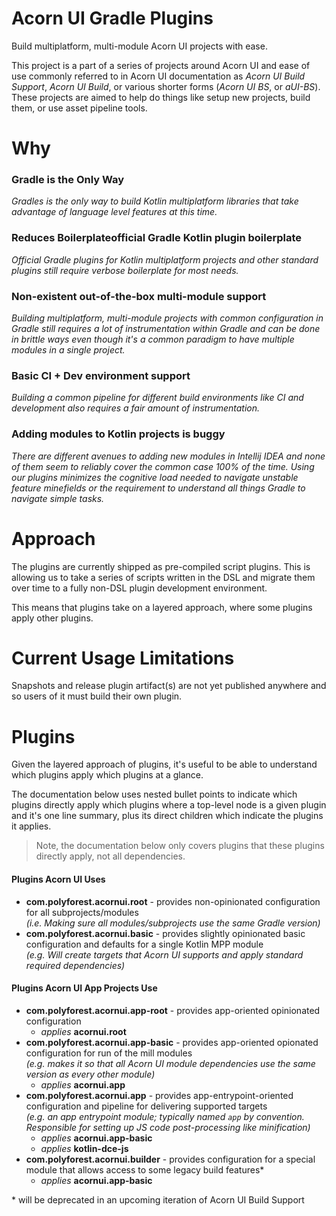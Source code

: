 # Acorn UI Gradle Plugins
Build multiplatform, multi-module Acorn UI projects with ease.

This project is a part of a series of projects around Acorn UI and ease of use commonly referred to in Acorn UI documentation as _Acorn UI Build Support_, _Acorn UI Build_, or various shorter forms (_Acorn UI BS_, or _aUI-BS_).  These projects are aimed to help do things like setup new projects, build them, or use asset pipeline tools.

# Why

### Gradle is the Only Way  
_Gradles is the only way to build Kotlin multiplatform libraries that take advantage of language level features at this time._

### Reduces Boilerplateofficial Gradle Kotlin plugin boilerplate
_Official Gradle plugins for Kotlin multiplatform projects and other standard plugins still require verbose boilerplate for most needs._

### Non-existent out-of-the-box multi-module support  
_Building multiplatform, multi-module projects with common configuration in Gradle still requires a lot of instrumentation within Gradle and can be done in brittle ways even though it's a common paradigm to have multiple modules in a single project._

### Basic CI + Dev environment support  
_Building a common pipeline for different build environments like CI and development also requires a fair amount of instrumentation._

### Adding modules to Kotlin projects is buggy  
_There are different avenues to adding new modules in Intellij IDEA and none of them seem to reliably cover the common case 100% of the time.  Using our plugins minimizes the cognitive load needed to navigate unstable feature minefields or the requirement to understand all things Gradle to navigate simple tasks._

# Approach

The plugins are currently shipped as pre-compiled script plugins.  This is allowing us to take a series of scripts written in the DSL and migrate them over time to a fully non-DSL plugin development environment.

This means that plugins take on a layered approach, where some plugins apply other plugins.

# Current Usage Limitations

Snapshots and release plugin artifact(s) are not yet published anywhere and so users of it must build their own plugin. <!-- TODO | Generate direct or linkable documentation for this --> 

# Plugins

Given the layered approach of plugins, it's useful to be able to understand which plugins apply which plugins at a glance.

The documentation below uses nested bullet points to indicate which plugins directly apply which plugins where a top-level node is a given plugin and it's one line summary, plus its direct children which indicate the plugins it applies.

> Note, the documentation below only covers plugins that these plugins directly apply, not all dependencies.

<!-- TODO | After publishing to plugins.gradle.com, link each top level node to it's plugins.gradle.com entry -->
<!-- TODO | Make summaries read as broad intentions and use it as display label for a url to source documentation.  Provide guidance on this or good tooltips? -->

#### Plugins Acorn UI Uses

- **com.polyforest.acornui.root** - provides non-opinionated configuration for all subprojects/modules  
_(i.e. Making sure all modules/subprojects use the same Gradle version)_
- **com.polyforest.acornui.basic** - provides slightly opinionated basic configuration and defaults for a single Kotlin MPP module  
_(e.g. Will create targets that Acorn UI supports and apply standard required dependencies)_

#### Plugins Acorn UI App Projects Use

- **com.polyforest.acornui.app-root** - provides app-oriented opinionated configuration
  - _applies_ **acornui.root**
- **com.polyforest.acornui.app-basic** - provides app-oriented opionated configuration for run of the mill modules  
_(e.g. makes it so that all Acorn UI module dependencies use the same version as every other module)_
  - _applies_ **acornui.app**
- **com.polyforest.acornui.app** - provides app-entrypoint-oriented configuration and pipeline for delivering supported targets  
_(e.g. an app entrypoint module; typically named `app` by convention.  Responsible for setting up JS code post-processing like minification)_
  - _applies_ **acornui.app-basic**
  - _applies_ **kotlin-dce-js**
- **com.polyforest.acornui.builder** - provides configuration for a special module that allows access to some legacy build features*
  - _applies_ **acornui.app-basic**
  
\* will be deprecated in an upcoming iteration of Acorn UI Build Support

